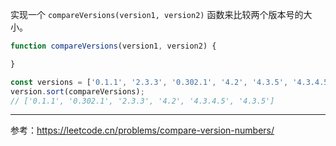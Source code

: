 实现一个 `compareVersions(version1, version2)` 函数来比较两个版本号的大小。

```javascript
function compareVersions(version1, version2) {

}

const versions = ['0.1.1', '2.3.3', '0.302.1', '4.2', '4.3.5', '4.3.4.5'];
version.sort(compareVersions);
// ['0.1.1', '0.302.1', '2.3.3', '4.2', '4.3.4.5', '4.3.5']
```

---

参考：https://leetcode.cn/problems/compare-version-numbers/
